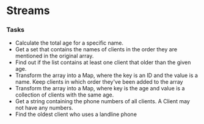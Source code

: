 # Streams
### Tasks
- Calculate the total age for a specific name.
- Get a set that contains the names of clients in the order they are mentioned in the original array.
- Find out if the list contains at least one client that older than the given age.
- Transform the array into a Map, where the key is an ID and the value is a name. Keep clients in which order they've been added to the array
- Transform the array into a Map, where key is the age and value is a collection of clients with the same age.
- Get a string containing the phone numbers of all clients. A Client may not have any numbers.
- Find the oldest client who uses a landline phone
